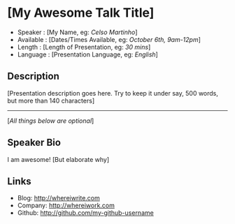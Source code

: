 [My Awesome Talk Title]
========================

* Speaker   : [My Name, eg: *Celso Martinho*]
* Available : [Dates/Times Available, eg: *October 6th, 9am-12pm*] 
* Length    : [Length of Presentation, eg: *30 mins*]
* Language  : [Presentation Language, eg: *English*]

Description
-----------

[Presentation description goes here. Try to keep it under say, 500 words, but more than 140 characters]

---------------
[*All things below are optional*]

Speaker Bio
-----------

I am awesome! [But elaborate why]

Links
-----

* Blog: http://whereiwrite.com
* Company: http://whereiwork.com
* Github: http://github.com/my-github-username
